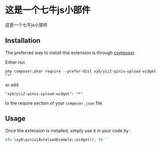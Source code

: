 这是一个七牛js小部件
===========
这是一个七牛js小部件

Installation
------------

The preferred way to install this extension is through [composer](http://getcomposer.org/download/).

Either run

```
php composer.phar require --prefer-dist xyb/yii2-qiniu-upload-widget "*"
```

or add

```
"xyb/yii2-qiniu-upload-widget": "*"
```

to the require section of your `composer.json` file.


Usage
-----

Once the extension is installed, simply use it in your code by  :

```php
<?= \xyb\qiniu\AutoloadExample::widget(); ?>```